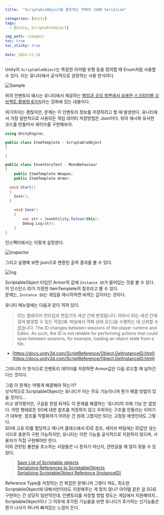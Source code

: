 ```yaml
---
title:  "ScriptableObject를 참조하는 객체의 JSON Serialize"

categories: [Unity]
tags:
  - [Unity, ScriptableObject]

img_path: /images/
toc: true
toc_sticky: true
 
date: 2024-11-16
---
```


 Unity의 `ScriptableObject`는 특정한 아이템 유형 등을 정의할 때 Enum처럼 사용할 수 있다. 이는 유니티에서 공식적으로 권장하는 사용 방식이다.

![Sample](20241116_4.png)

 위의 인벤토리 예시는 유니티에서 제공하는 [협업과 코딩 측면에서 유용한 스크립터블 오브젝트 활용법 6가지](https://unity.com/kr/blog/engine-platform/6-ways-scriptableobjects-can-benefit-your-team-and-your-code)라는 강좌에 있는 내용이다.

 여기까지는 괜찮지만, 문제는 이 인벤토리 정보를 저장하려고 할 때 발생한다.
 유니티에서 가장 일반적으로 사용되든 게임 데이터 저장방법은 Json이다. 위의 예시와 유사한 코드를 만들어서 세이브를 구현해보자.

```c#
using UnityEngine;

public class ItemTemplete : ScriptableObject
{

}

public class InventoryTest : MonoBehaviour
{
	public ItemTemplete Weapon;
	public ItemTemplete Armor;

  void Start()
  {
    Save();
  }

	void Save()
	{
		var str = JsonUtility.ToJson(this);
		Debug.Log(str);
	}
}
```

 인스펙터에서는 이렇게 설정한다.

![inspector](20241116_3.jpg)

 그리고 실행해 보면 json으로 변환된 출력 결과를 볼 수 있다.

![log](20241116_2.jpg)

 ScriptableObject 타입인 Armor의 값에 `Instance ID`가 들어있는 것을 볼 수 있다.<br>
 이 인스턴스 ID가 지정한 ItemTemplete의 참조라고 볼 수 있다.<br>
 문제는, `Instance ID`는 게임을 재시작하면 바뀌는 값이라는 것이다.

 유니티 메뉴얼에는 다음과 같이 적혀 있다.<br>

> ID는 플레이어 런타임과 편집기의 세션 간에 변경됩니다. 따라서 ID는 세션 간에 걸쳐 발생할 수 있는 작업(예: 파일에서 객체 상태 로드)을 수행하는 데 신뢰할 수 없습니다.
> The ID changes between sessions of the player runtime and Editor. As such, the ID is not reliable for performing actions that could span between sessions, for example, loading an object state from a file.
- [https://docs.unity3d.com/ScriptReference/Object.GetInstanceID.html](https://docs.unity3d.com/ScriptReference/Object.GetInstanceID.html)

 그러니까 이 방식으로 인벤토리 데이터를 저장하면 Armor값은 다음 로드할 때 날아간다는 것이다.

 그럼 이 문제는 어떻게 해결해야 하는가?<br>
 상식적으로 ScriptableObject는 유니티가 미는 주요 기능이니까 뭔가 해결 방법이 있을 것이다...<br>
 라고 생각했지만, 구글을 한참 뒤져도 이 문제를 해결하는 '유니티의 자체 기능'은 없었다. 어떤 형태로든 SO에 대한 참조를 저장하지 않고 우회하는 구조를 만들라는 이야기가 대부분. 참조를 직렬화하기 어려운 건 원래 그랬지만 SO는 고정된 에셋인데도 그렇다.<br>
 SO에 고유 ID를 할당하고 매니저 클래스에서 ID로 참조, 세이브 파일에는 ID값만 넣는 식으로 충분히 구현 가능하지만, 유니티는 이런 기능을 공식적으로 지원하지 않으며, 사용자가 직접 구현해야만 한다.<br>
 이와 관련된 불편을 호소하는 사람들은 나 혼자가 아닌지, 관련글을 꽤 많이 찾을 수 있었다.
 
 > [Save List of Scriptable objects](https://discussions.unity.com/t/save-list-of-scriptable-objects/848395)<br>
 > [Serializing References to ScriptableObjects](https://stackoverflow.com/questions/75682909/serializing-references-to-scriptableobjects)<br>
 > [Serializing ScriptableObject Reference (InstanceID)](https://stackoverflow.com/questions/61698052/serializing-scriptableobject-reference-instanceid)

 Reference Type을 저장하는 건 복잡한 문제니까 그렇다 쳐도, 최소한 ScriptableObject에 대해서만이라도 지원해주는 게 맞지 않나? 아이템 같은 걸 SO로 구현하는 건 상당히 일반적인데, 인벤토리를 저장할 방법 정도는 게임에서 지원해야지...<br>
 ScriptableObject이나 그 이후에 추가된 기능들을 보면 유니티가 추가하는 신기능들은 뭔가 나사가 하나씩 빠져있는 느낌이 든다.